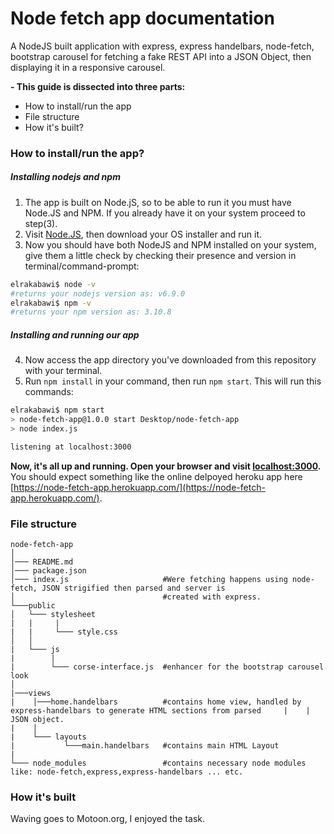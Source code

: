 # Node fetch app documentation
A NodeJS built application with express, express handelbars, node-fetch, bootstrap carousel for fetching a fake REST API into a JSON Object, then displaying it in a responsive carousel.

**- This guide is dissected into three parts:**
* How to install/run the app
* File structure 
* How it's built?


### How to install/run the app?
##### Installing nodejs and npm
1) The app is built on Node.jS, so to be able to run it you must have Node.JS and NPM. If you already have it on your system proceed to step(3).
2) Visit [Node.JS](https://nodejs.org/en/download/), then download your OS installer and run it.
3) Now you should have both NodeJS and NPM installed on your system, give them a little check by checking their presence and version in terminal/command-prompt:
  ```bash
  elrakabawi$ node -v
  #returns your nodejs version as: v6.9.0
  elrakabawi$ npm -v
  #returns your npm version as: 3.10.8
  ```
##### Installing and running our app
4) Now access the app directory you've downloaded from this repository with your terminal.
5) Run ```npm install``` in your command, then run ```npm start```. This will run this commands: 

  ```bash
  elrakabawi$ npm start
  > node-fetch-app@1.0.0 start Desktop/node-fetch-app
  > node index.js

  listening at localhost:3000
  ```
**Now, it's all up and running. Open your browser and visit [localhost:3000](http://localhost:3000).** You should expect something like the online delpoyed heroku app here [https://node-fetch-app.herokuapp.com/](https://node-fetch-app.herokuapp.com/).




### File structure

```
node-fetch-app
│
│─── README.md
│─── package.json
│─── index.js                     #Were fetching happens using node-fetch, JSON strigified then parsed and server is
│                                 #created with express.
└───public
│   └─── stylesheet
|   |     |
|   |     └─── style.css
│   │   
|   └─── js
|        |
|        └─── corse-interface.js  #enhancer for the bootstrap carousel look
│   
|───views
|    │───home.handelbars          #contains home view, handled by express-handelbars to generate HTML sections from parsed     |    |                            JSON object.
|    │
|    └─── layouts                 
|           └───main.handelbars   #contains main HTML Layout
|
└─── node_modules                 #contains necessary node modules like: node-fetch,express,express-handelbars ... etc.
```


### How it's built




Waving goes to Motoon.org, I enjoyed the task.
